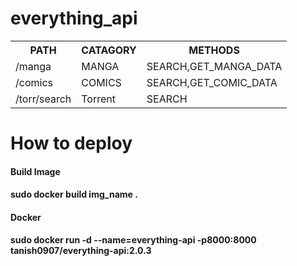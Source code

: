 # everything_api

<table>
    <tr>
        <th>PATH</th>   
        <th>CATAGORY</th>
        <th>METHODS</th>
    </tr>
    <tr><td>/manga</td><td>MANGA</td><td>SEARCH,GET_MANGA_DATA</td></tr>
    <tr><td>/comics</td><td>COMICS</td><td>SEARCH,GET_COMIC_DATA</td></tr>
    <tr><td>/torr/search</td><td>Torrent</td><td>SEARCH</td></tr>
</table>
<h1>How to deploy</h1>
<h4>Build Image<h4>
<b>sudo docker build img_name .</b>
<h4>Docker</h4>
<b>sudo docker run -d --name=everything-api -p8000:8000  tanish0907/everything-api:2.0.3</b>

